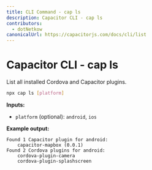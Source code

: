 ```yaml
---
title: CLI Command - cap ls
description: Capacitor CLI - cap ls
contributors:
  - dotNetkow
canonicalUrl: https://capacitorjs.com/docs/cli/list
---
```


# Capacitor CLI - cap ls

List all installed Cordova and Capacitor plugins.

```bash
npx cap ls [platform]
```

<strong>Inputs:</strong>

- `platform` (optional): `android`, `ios`

<strong>Example output:</strong>

```
Found 1 Capacitor plugin for android:
    capacitor-mapbox (0.0.1)
Found 2 Cordova plugins for android:
    cordova-plugin-camera
    cordova-plugin-splashscreen
```
